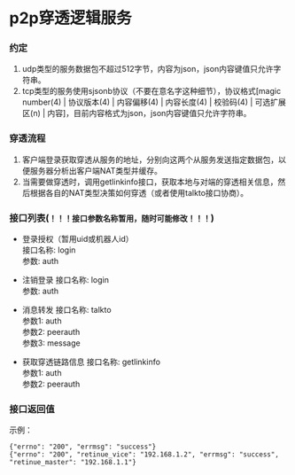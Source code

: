 # p2p穿透逻辑服务

### 约定
1. udp类型的服务数据包不超过512字节，内容为json，json内容键值只允许字符串。
2. tcp类型的服务使用sjsonb协议（不要在意名字这种细节），协议格式[magic number(4) | 协议版本(4) | 内容偏移(4) | 内容长度(4) | 校验码(4) | 可选扩展区(n) | 内容]，目前内容格式为json，json内容键值只允许字符串。


### 穿透流程
1. 客户端登录获取穿透从服务的地址，分别向这两个从服务发送指定数据包，以便服务器分析出客户端NAT类型并缓存。
2. 当需要做穿透时，调用getlinkinfo接口，获取本地与对端的穿透相关信息，然后根据各自的NAT类型决策如何穿透（或者使用talkto接口协商）。


### 接口列表(`！！！接口参数名称暂用，随时可能修改！！！`)
* 登录授权（暂用uid或机器人id）<br>
接口名称: login<br>
参数: auth<br>

* 注销登录
接口名称: login<br>
参数: auth<br>

* 消息转发
接口名称: talkto<br>
参数1: auth<br>
参数2: peerauth<br>
参数3: message<br>

* 获取穿透链路信息
接口名称: getlinkinfo<br>
参数1: auth<br>
参数2: peerauth<br>


### 接口返回值
示例： <br>
```
{"errno": "200", "errmsg": "success"}
{"errno": "200", "retinue_vice": "192.168.1.2", "errmsg": "success", "retinue_master": "192.168.1.1"}
```
